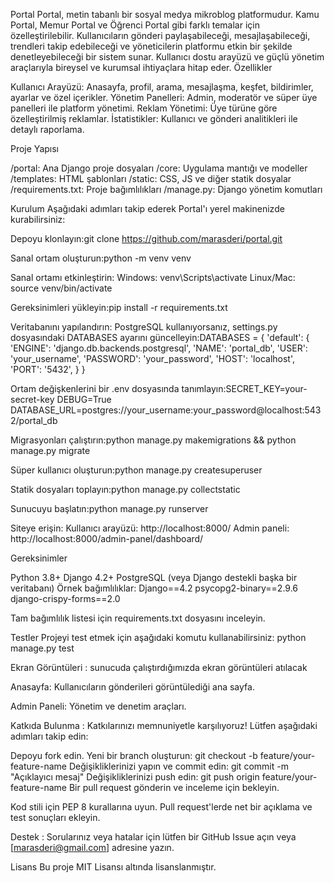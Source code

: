 Portal
Portal, metin tabanlı bir sosyal medya mikroblog platformudur. Kamu Portal, Memur Portal ve Öğrenci Portal gibi farklı temalar için özelleştirilebilir. Kullanıcıların gönderi paylaşabileceği, mesajlaşabileceği, trendleri takip edebileceği ve yöneticilerin platformu etkin bir şekilde denetleyebileceği bir sistem sunar. Kullanıcı dostu arayüzü ve güçlü yönetim araçlarıyla bireysel ve kurumsal ihtiyaçlara hitap eder.
Özellikler

Kullanıcı Arayüzü: Anasayfa, profil, arama, mesajlaşma, keşfet, bildirimler, ayarlar ve özel içerikler.
Yönetim Panelleri: Admin, moderatör ve süper üye panelleri ile platform yönetimi.
Reklam Yönetimi: Üye türüne göre özelleştirilmiş reklamlar.
İstatistikler: Kullanıcı ve gönderi analitikleri ile detaylı raporlama.

Proje Yapısı

/portal: Ana Django proje dosyaları
/core: Uygulama mantığı ve modeller
/templates: HTML şablonları
/static: CSS, JS ve diğer statik dosyalar
/requirements.txt: Proje bağımlılıkları
/manage.py: Django yönetim komutları

Kurulum
Aşağıdaki adımları takip ederek Portal'ı yerel makinenizde kurabilirsiniz:

Depoyu klonlayın:git clone https://github.com/marasderi/portal.git


Sanal ortam oluşturun:python -m venv venv


Sanal ortamı etkinleştirin:
Windows: venv\Scripts\activate
Linux/Mac: source venv/bin/activate


Gereksinimleri yükleyin:pip install -r requirements.txt


Veritabanını yapılandırın:
PostgreSQL kullanıyorsanız, settings.py dosyasındaki DATABASES ayarını güncelleyin:DATABASES = {
    'default': {
        'ENGINE': 'django.db.backends.postgresql',
        'NAME': 'portal_db',
        'USER': 'your_username',
        'PASSWORD': 'your_password',
        'HOST': 'localhost',
        'PORT': '5432',
    }
}


Ortam değişkenlerini bir .env dosyasında tanımlayın:SECRET_KEY=your-secret-key
DEBUG=True
DATABASE_URL=postgres://your_username:your_password@localhost:5432/portal_db




Migrasyonları çalıştırın:python manage.py makemigrations && python manage.py migrate


Süper kullanıcı oluşturun:python manage.py createsuperuser


Statik dosyaları toplayın:python manage.py collectstatic


Sunucuyu başlatın:python manage.py runserver


Siteye erişin:
Kullanıcı arayüzü: http://localhost:8000/
Admin paneli: http://localhost:8000/admin-panel/dashboard/



Gereksinimler

Python 3.8+
Django 4.2+
PostgreSQL (veya Django destekli başka bir veritabanı)
Örnek bağımlılıklar:
Django==4.2
psycopg2-binary==2.9.6
django-crispy-forms==2.0



Tam bağımlılık listesi için requirements.txt dosyasını inceleyin.


Testler
Projeyi test etmek için aşağıdaki komutu kullanabilirsiniz:
python manage.py test


Ekran Görüntüleri : sunucuda çalıştırdığımızda ekran görüntüleri atılacak


Anasayfa: Kullanıcıların gönderileri görüntülediği ana sayfa.


Admin Paneli: Yönetim ve denetim araçları.


Katkıda Bulunma :  Katkılarınızı memnuniyetle karşılıyoruz! Lütfen aşağıdaki adımları takip edin:


Depoyu fork edin.
Yeni bir branch oluşturun: git checkout -b feature/your-feature-name
Değişikliklerinizi yapın ve commit edin: git commit -m "Açıklayıcı mesaj"
Değişikliklerinizi push edin: git push origin feature/your-feature-name
Bir pull request gönderin ve inceleme için bekleyin.


Kod stili için PEP 8 kurallarına uyun. Pull request'lerde net bir açıklama ve test sonuçları ekleyin.


Destek  :  Sorularınız veya hatalar için lütfen bir GitHub Issue açın veya [marasderi@gmail.com] adresine yazın.


Lisans
Bu proje MIT Lisansı altında lisanslanmıştır.
